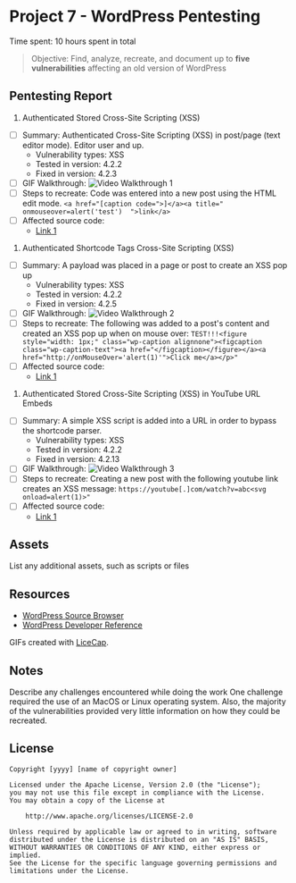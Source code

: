 # Project 7 - WordPress Pentesting

Time spent: 10 hours spent in total

> Objective: Find, analyze, recreate, and document up to **five vulnerabilities** affecting an old version of WordPress

## Pentesting Report

1. Authenticated Stored Cross-Site Scripting (XSS)
  - [ ] Summary: Authenticated Cross-Site Scripting (XSS) in post/page (text editor mode). Editor user and up.
    - Vulnerability types: XSS
    - Tested in version: 4.2.2
    - Fixed in version: 4.2.3
  - [ ] GIF Walkthrough: <img src='http://imgur.com/a/5Oy7m.png' title='Video Walkthrough 1' width='' alt='Video Walkthrough 1' />
  - [ ] Steps to recreate: Code was entered into a new post using the HTML edit mode.
        ```
        <a href="[caption code=">]</a><a title=" onmouseover=alert('test')  ">link</a>
        ```
  - [ ] Affected source code:
    - [Link 1](https://klikki.fi/adv/wordpress3.html)
1. Authenticated Shortcode Tags Cross-Site Scripting (XSS)
  - [ ] Summary: A payload was placed in a page or post to create an XSS pop up
    - Vulnerability types: XSS
    - Tested in version: 4.2.2
    - Fixed in version: 4.2.5
  - [ ] GIF Walkthrough: <img src='http://imgur.com/UHJt0p2.gif' title='Video Walkthrough 2' width='' alt='Video Walkthrough 2' />
  - [ ] Steps to recreate: The following was added to a post's content and created an XSS pop up when on mouse over:
        ```
        TEST!!!<figure style="width: 1px;" class="wp-caption alignnone"><figcaption class="wp-caption-text"><a href="</figcaption></figure></a><a href="http://onMouseOver='alert(1)'">Click me</a></p>"
        ```
  - [ ] Affected source code:
    - [Link 1](http://blog.checkpoint.com/2015/09/15/finding-vulnerabilities-in-core-wordpress-a-bug-hunters-trilogy-part-iii-ultimatum/)
1. Authenticated Stored Cross-Site Scripting (XSS) in YouTube URL Embeds
  - [ ] Summary: A simple XSS script is added into a URL in order to bypass the shortcode parser.
    - Vulnerability types: XSS
    - Tested in version: 4.2.2
    - Fixed in version: 4.2.13
  - [ ] GIF Walkthrough: <img src='http://imgur.com/OKfn1j7.gif' title='Video Walkthrough 3' width='' alt='Video Walkthrough 3' />
  - [ ] Steps to recreate: Creating a new post with the following youtube link creates an XSS message:
        ```
        https://youtube[.]com/watch?v=abc<svg onload=alert(1)>"
        ```
  - [ ] Affected source code:
    - [Link 1](https://blog.sucuri.net/2017/03/stored-xss-in-wordpress-core.html)

## Assets

List any additional assets, such as scripts or files

## Resources

- [WordPress Source Browser](https://core.trac.wordpress.org/browser/)
- [WordPress Developer Reference](https://developer.wordpress.org/reference/)

GIFs created with [LiceCap](http://www.cockos.com/licecap/).

## Notes

Describe any challenges encountered while doing the work
    One challenge required the use of an MacOS or Linux operating system. Also, the majority of the vulnerabilities provided very little information on how they could be recreated.

## License

    Copyright [yyyy] [name of copyright owner]

    Licensed under the Apache License, Version 2.0 (the "License");
    you may not use this file except in compliance with the License.
    You may obtain a copy of the License at

        http://www.apache.org/licenses/LICENSE-2.0

    Unless required by applicable law or agreed to in writing, software
    distributed under the License is distributed on an "AS IS" BASIS,
    WITHOUT WARRANTIES OR CONDITIONS OF ANY KIND, either express or implied.
    See the License for the specific language governing permissions and
    limitations under the License.
